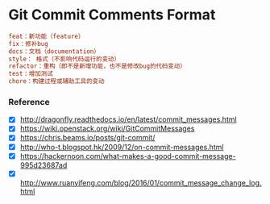 Git Commit Comments Format
==========================

```ini
feat：新功能（feature）
fix：修补bug
docs：文档（documentation）
style： 格式（不影响代码运行的变动）
refactor：重构（即不是新增功能，也不是修改bug的代码变动）
test：增加测试
chore：构建过程或辅助工具的变动
```


### Reference


- [X] http://dragonfly.readthedocs.io/en/latest/commit_messages.html
- [X] https://wiki.openstack.org/wiki/GitCommitMessages
- [X] https://chris.beams.io/posts/git-commit/
- [X] http://who-t.blogspot.hk/2009/12/on-commit-messages.html
- [X] https://hackernoon.com/what-makes-a-good-commit-message-995d23687ad
- [X] http://www.ruanyifeng.com/blog/2016/01/commit_message_change_log.html
